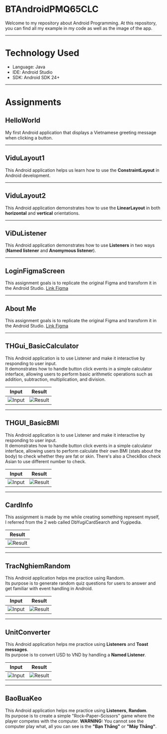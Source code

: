 # BTAndroidPMQ65CLC
Welcome to my repository about Android Programming. At this repository, you can find all my example in my code as well as the image of the app.

---

# Technology Used
* Language: Java
* IDE: Android Studio
* SDK: Android SDK 24+

---

# Assignments

## HelloWorld  
My first Android application that displays a Vietnamese greeting message when clicking a button.

---

## ViduLayout1  
This Android application helps us learn how to use the **ConstraintLayout** in Android development.

---

## ViduLayout2  
This Android application demonstrates how to use the **LinearLayout** in both **horizontal** and **vertical** orientations.

---

## ViDuListener  
This Android application demonstrates how to use **Listeners** in two ways (**Named listener** and **Anomymous listener**).  

---

## LoginFigmaScreen 
This assignment goals is to replicate the original Figma and transform it in the Android Studio.
[Link Figma](https://www.figma.com/design/HO7EOnYSwiIhIhcT64MCoN/Untitled?node-id=18-1658&t=zMQZILJOb8NdonEO-1)

---

## About Me
This assignment goals is to replicate the original Figma and transform it in the Android Studio.
[Link Figma](https://www.figma.com/design/HO7EOnYSwiIhIhcT64MCoN/Untitled?node-id=18-1658&t=zMQZILJOb8NdonEO-1)

---

## THGui_BasicCalculator
This Android application is to use Listener and make it interactive by responding to user input.  
It demonstrates how to handle button click events in a simple calculator interface, allowing users to perform 
basic arithmetic operations such as addition, subtraction, multiplication, and division.

| Input  | Result |
|--------------|--------|
| ![Input](Images/BasicCalculator/input.png) | ![Result](Images/BasicCalculator/result.png) |

---

## THGUI_BasicBMI
This Android application is to use Listener and make it interactive by responding to user input.  
It demonstrates how to handle button click events in a simple calculator interface, allowing users to perform 
calculate their own BMI (stats about the body) to check whether they are fat or skin.
There's also a CheckBox check Asian to use different number to check.

| Input  | Result |
|--------------|--------|
| ![Input](Images/BasicBMI/input.png) | ![Result](Images/BasicBMI/result.png) |

---

## CardInfo
This assignment is made by me while creating something represent myself, I referred from the 2 web called DbYugiCardSearch and Yugipedia.

| Result |
|--------|
| ![Result](Images/cardInfo/result.png) |

---

## TracNghiemRandom
This Android application helps me practice using Random.  
Its purpose is to generate random quiz questions for users to answer and get familiar with event handling in Android.

| Input  | Result |
|--------------|--------|
| ![Input](Images/TracNghiem/input.png) | ![Result](Images/TracNghiem/result.png) |

---

## UnitConverter
This Android application helps me practice using **Listeners** and **Toast messages**.  
Its purpose is to convert USD to VND by handling a **Named Listener**.

| Input | Result |
|--------------|--------|
| ![Input](Images/UnitConvert/input.png) | ![Result](Images/UnitConvert/result.png) |

---

## BaoBuaKeo
This Android application helps me practice using **Listeners**, **Random**.  
Its purpose is to create a simple "Rock–Paper–Scissors" game where the player competes with the computer.
 **WARNING:** You cannot see the computer play what, all you can see is the **"Bạn Thắng"** or **"Máy Thắng"**.







  
